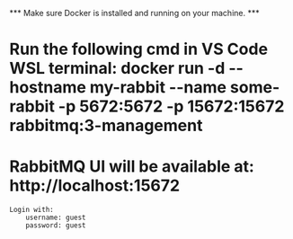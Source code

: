 *** Make sure Docker is installed and running on your machine. ***

# Run the following cmd in VS Code WSL terminal: docker run -d --hostname my-rabbit --name some-rabbit -p 5672:5672 -p 15672:15672 rabbitmq:3-management

# RabbitMQ UI will be available at: http://localhost:15672
    Login with:
        username: guest
        password: guest